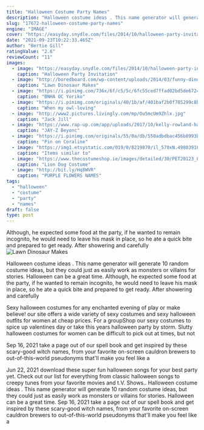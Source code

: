 ```yaml
---
title: "Halloween Costume Party Names"
description: "Halloween costume ideas . This name generator will generate 10 random costume ideas, but they could just as easily work as monsters or villains for stories. Halloween can be a great time"
slug: "17672-halloween-costume-party-names"
engine: "IMAGE"
cover: "https://easyday.snydle.com/files/2014/10/halloween-party-invitation-ideas-12.jpg"
date: "2021-09-23T10:22:33.465Z"
author: "Bertie Gill"
ratingValue: "2.6"
reviewCount: "11"
images:
  - image: "https://easyday.snydle.com/files/2014/10/halloween-party-invitation-ideas-12.jpg"
    caption: "Halloween Party Invitation"
  - image: "http://boredboard.com/wp-content/uploads/2014/03/funny-dinosaur-front-lawn-costume-yard-golden.jpg"
    caption: "Lawn Dinosaur Makes"
  - image: "https://i.pinimg.com/736x/6f/c5/5c/6fc55ced7ffad02bd5de67246f859216.jpg"
    caption: "BNHA OC Yoriko"
  - image: "https://i.pinimg.com/originals/40/1b/af/401baf2b0f705299c8b4f60b393a41ce.jpg"
    caption: "When my owl-loving"
  - image: "http://www2.pictures.livingly.com/mp/Ou5mcUm9Zhlx.jpg"
    caption: "Jack Jill"
  - image: "https://www.rap-up.com/app/uploads/2017/10/kelly-rowland-halloween-2.jpg"
    caption: "JAY-Z Beyonc"
  - image: "https://i.pinimg.com/originals/55/0a/db/550adbdbac456b8993b636f8cfabc2f5.jpg"
    caption: "Pin on Coraline"
  - image: "https://img1.etsystatic.com/019/0/8219870/il_570xN.498039109_4elh.jpg"
    caption: "Items similar to"
  - image: "https://www.thecostumeshop.ie/images/detailed/30/PET20123_Lion.jpg"
    caption: "Lion Dog Costume"
  - image: "http://bit.ly/Hq8WVR"
    caption: "PURPLE FLOWERS NAMES"
tags:
  - "halloween"
  - "costume"
  - "party"
  - "names"
draft: false
type: post
---
```


Although, he expected some food at the party, if he wanted to remain incognito, he would need to leave his mask in place, so he ate a quick bite and prepared to get ready. After showering and carefully
![Lawn Dinosaur Makes](http://boredboard.com/wp-content/uploads/2014/03/funny-dinosaur-front-lawn-costume-yard-golden.jpg "Lawn Dinosaur Makes")

Halloween costume ideas . This name generator will generate 10 random costume ideas, but they could just as easily work as monsters or villains for stories. Halloween can be a great time. Although, he expected some food at the party, if he wanted to remain incognito, he would need to leave his mask in place, so he ate a quick bite and prepared to get ready. After showering and carefully
<!--inArticleAds-->

<!--galleryOne-->

Sexy halloween costumes for any enchanted evening of play or make believe! our site offers a wide variety of sexy costumes and sexy halloween outfits for women at cheap prices. For a groupShop our sexy costumes to spice up valentines day or take this years halloween party by storm. Slutty halloween costumes for women can be difficult to pick out at times, but not
<!--inArticleAds-->

<!--galleryTwo-->

Sep 16, 2021 take a page out of our spell book and get inspired by these scary-good witch names, from your favorite on-screen cauldron brewers to out-of-this-world pseudonyms that'll make you feel like a
<!--galleryThree-->

Jun 22, 2021 download these super fun halloween songs for your best party yet. Check out our list for everything from classic halloween songs to creepy tunes from your favorite movies and t.V. Shows.. Halloween costume ideas . This name generator will generate 10 random costume ideas, but they could just as easily work as monsters or villains for stories. Halloween can be a great time. Sep 16, 2021 take a page out of our spell book and get inspired by these scary-good witch names, from your favorite on-screen cauldron brewers to out-of-this-world pseudonyms that'll make you feel like a